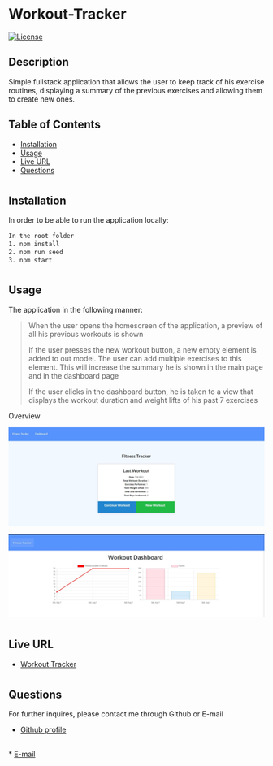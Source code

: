 # Workout-Tracker
[![License](https://img.shields.io/badge/license-MIT-green) ](https://img.shields.io/badge/license-MIT-green)

## Description
Simple fullstack application that allows the user to keep track of his exercise routines, displaying a summary of the previous exercises and allowing them to create new ones.

## Table of Contents

- [Installation](#installation)
- [Usage](#usage)
- [Live URL](#live-url)
- [Questions](#questions)

# 
## Installation
In order to be able to run the application locally:

    In the root folder
    1. npm install
    2. npm run seed
    3. npm start

# 
## Usage
The application in the following manner:

>When the user opens the homescreen of the application, a preview of all his previous workouts is shown
>
>If the user presses the new workout button, a new empty element is added to out model. The user can add multiple exercises to this element. This will increase the summary he is shown in the main page and in the dashboard page
>
>If the user clicks in the dashboard button, he is taken to a view that displays the workout duration and weight lifts of his past 7 exercises

Overview

![Homepage](/public/assets/images/homepage.JPG "Homepage")

![Dashboard page](/public/assets/images/dashboard.JPG "Dashboard Page")

#
## Live URL
* [Workout Tracker](https://calm-lowlands-62937.herokuapp.com/?id=610e4f3a13fa8b00157df49f/)

# 
## Questions
For further inquires, please contact me through Github or E-mail
* [Github profile](https://github.com/Erickcc)
<br>
* <a href="mailto:Erick@erick.com">E-mail</a>
